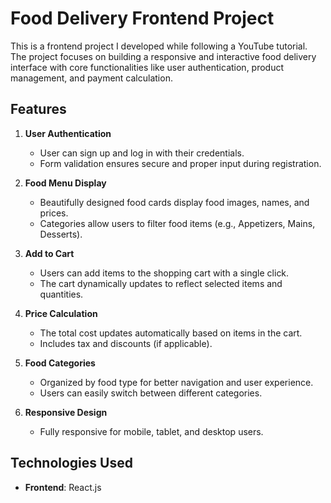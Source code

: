 # Food Delivery Frontend Project

This is a frontend project I developed while following a YouTube tutorial. The project focuses on building a responsive and interactive food delivery interface with core functionalities like user authentication, product management, and payment calculation.

## Features

1. **User Authentication**
   - User can sign up and log in with their credentials.
   - Form validation ensures secure and proper input during registration.

2. **Food Menu Display**
   - Beautifully designed food cards display food images, names, and prices.
   - Categories allow users to filter food items (e.g., Appetizers, Mains, Desserts).

3. **Add to Cart**
   - Users can add items to the shopping cart with a single click.
   - The cart dynamically updates to reflect selected items and quantities.

4. **Price Calculation**
   - The total cost updates automatically based on items in the cart.
   - Includes tax and discounts (if applicable).

5. **Food Categories**
   - Organized by food type for better navigation and user experience.
   - Users can easily switch between different categories.

6. **Responsive Design**
   - Fully responsive for mobile, tablet, and desktop users.

## Technologies Used
- **Frontend**: React.js
